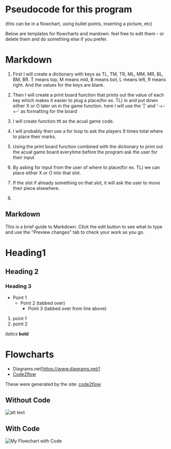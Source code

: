 # Pseudocode for this program
(this can be in a flowchart, using bullet points, inserting a picture, etc)

Below are templates for flowcharts and mardown. feel free to edit them - or delete them and do something else if you prefer.

# Markdown
1) First I will create a dictionary with keys as TL, TM, TR, ML, MM, MR, BL, BM, BR. T means top, M means mid, B means bot, L means left, R means right. And the values for the keys are blank.

2) Then I will create a print board function that prints out the value of each key which makes it easier to plug a place(for ex. TL) in and put down either X or O later on in the game function. here I will use the '|' and '-+-+-' as formatting for the board

3) I will create function ttt as the acual game code.

4) I will probably then use a for loop to ask the players 9 times total where to place their marks. 

5) Using the print board function combined with the dictionary to print out the acual game board everytime before the program ask the user for their input

6) By asking for input from the user of where to place(for ex. TL) we can place either X or O into that slot. 

7) If the slot if already something on that slot, it will ask the user to move their piece elsewhere.

8)

## Markdown
This is a brief guide to Markdown. Click the edit button to see what to type and use the "Preview changes" tab to check your work as you go.

# Heading1
## Heading 2
### Heading 3

* Point 1
  * Point 2 (tabbed over)
    * Point 3 (tabbed over from line above)

1) point 1
2) point 2

*italics*
**bold**

# Flowcharts
* Diagrams.net[https://www.diagrams.net/]
* [Code2flow](https://www.code2flow.com)


These were generated by the site: [code2flow](https://www.code2flow.com)

## Without Code

![alt text](https://code2flow.com/QqdpQr.png "My Flowchart")




## With Code
![](https://code2flow.com/QqdpQr.code.png "My Flowchart with Code")


